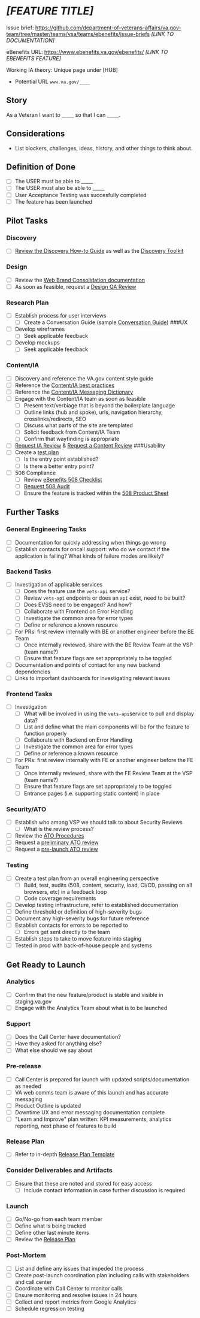 # _[FEATURE TITLE]_

Issue brief: https://github.com/department-of-veterans-affairs/va.gov-team/tree/master/teams/vsa/teams/ebenefits/issue-briefs _[LINK TO DOCUMENTATION]_

eBenefits URL: https://www.ebenefits.va.gov/ebenefits/ _[LINK TO EBENEFITS FEATURE]_

Working IA theory: Unique page under [HUB]
  - Potential URL `www.va.gov/____`

## Story

As a Veteran I want to _____ so that I can _____.

## Considerations

- List blockers, challenges, ideas, history, and other things to think about.

## Definition of Done

- [ ] The USER must be able to _____
- [ ] The USER must also be able to _____
- [ ] User Acceptance Testing was succesfully completed
- [ ] The feature has been launched

## Pilot Tasks
### Discovery
- [ ] [Review the Discovery How-to Guide](https://github.com/department-of-veterans-affairs/va.gov-team/blob/master/platform/research/discovery-sprints/how-to-run-discovery-sprint.md) as well as the [Discovery Toolkit](https://github.com/department-of-veterans-affairs/vets.gov-team/blob/master/Practice%20Areas/Research/Discovery/readme.md)  
### Design
- [ ] Review the [Web Brand Consolidation documentation](https://github.com/department-of-veterans-affairs/vets.gov-team/blob/master/VA.gov%20Relaunch%202018/new-vagov-strategy/The-new-VA.gov-briefing-2019-07.pdf)
- [ ] As soon as feasible, request a [Design QA Review](https://github.com/department-of-veterans-affairs/va.gov-vfs-teams/blob/master/Request-Reviews/request-design-qa.md)
### Research Plan
- [ ] Establish process for user interviews
  - [ ] Create a Conversation Guide (sample [Conversation Guide](https://github.com/department-of-veterans-affairs/vets.gov-team/blob/master/Products/Identity/Personalization/Profile/Direct%20Deposit/Discovery%20%26%20Research/Research/Usability%20testing/Conversation%20Guide.md))
###UX
- [ ] Develop wireframes
  - [ ] Seek applicable feedback
- [ ] Develop mockups
  - [ ] Seek applicable feedback
### Content/IA
- [ ] Discovery and reference the VA.gov content style guide
- [ ] Reference the [Content/IA best practices](https://github.com/department-of-veterans-affairs/va.gov-team/blob/master/platform/content/content-review-process.md)
- [ ] Reference the [Content/IA Messaging Dictionary](https://github.com/department-of-veterans-affairs/vets.gov-team/blob/master/Products/Platform/Design%20System/Guidelines/Error%20handling/Dictionary.md)
- [ ] Engage with the Content/IA team as soon as feasible  
  - [ ] Present text/verbiage that is beyond the boilerplate language   
  - [ ] Outline links (hub and spoke), urls, navigation hierarchy, crosslinks/redirects, SEO   
  - [ ] Discuss what parts of the site are templated
  - [ ] Solicit feedback from Content/IA Team
  - [ ] Confirm that wayfinding is appropriate
- [ ] [Request IA Review](https://github.com/department-of-veterans-affairs/va.gov-vfs-teams/blob/master/Request-Reviews/request-ia-review.md) & [Request a Content Review](https://github.com/department-of-veterans-affairs/va.gov-team/blob/master/platform/content/content-review-process.md#how-to-request-content-review)
###Usability
- [ ] Create a [test plan](https://github.com/department-of-veterans-affairs/vets.gov-team/blob/master/Products/Identity/Personalization/Profile/Direct%20Deposit/Discovery%20&%20Research/Research/Usability%20testing/Research%20Plan.md)
  - [ ] Is the entry point established?
  - [ ] Is there a better entry point?
- [ ] 508 Compliance
  - [ ] Review [eBenefits 508 Checklist](https://github.com/department-of-veterans-affairs/va.gov-team/blob/master/teams/vsa/teams/ebenefits/508-checklist-wip.md)
  - [ ] [Request 508 Audit](https://github.com/department-of-veterans-affairs/va.gov-team/blob/master/platform/accessibility/508-request-prelaunch-review.md)
  - [ ] Ensure the feature is tracked within the [508 Product Sheet](https://github.com/department-of-veterans-affairs/va.gov-team/blob/master/platform/accessibility/508-product-review-list.md)
## Further Tasks
### General Engineering Tasks
- [ ] Documentation for quickly addressing when things go wrong
- [ ] Establish contacts for oncall support: who do we contact if the application is failing?  What kinds of failure modes are likely?
### Backend Tasks
- [ ] Investigation of applicable services
  - [ ] Does the feature use the `vets-api` service?
  - [ ] Review `vets-api` endpoints or does an `api` exist, need to be built?
  - [ ] Does EVSS need to be engaged? And how?
  - [ ] Collaborate with Frontend on Error Handling
  - [ ] Investigate  the common area for error types
  - [ ] Define or reference a known resource
- [ ] For PRs: first review internally with BE or another engineer before the BE Team
  - [ ] Once internally reviewed, share with the BE Review Team at the VSP (team name?)
  - [ ] Ensure that feature flags are set appropriately to be toggled
- [ ] Documentation and points of contact for any new backend dependencies
- [ ] Links to important dashboards for investigating relevant issues
### Frontend Tasks
- [ ] Investigation
  - [ ] What will be involved in using the `vets-api`service to pull and display data?
  - [ ] List and define what the main components will be for the feature to function properly
  - [ ] Collaborate with Backend on Error Handling
  - [ ] Investigate  the common area for error types
  - [ ] Define or reference a known resource
- [ ] For PRs: first review internally with FE or another engineer before the FE Team
  - [ ] Once internally reviewed, share with the FE Review Team at the VSP (team name?)
  - [ ] Ensure that feature flags are set appropriately to be toggled
  - [ ] Entrance pages (i.e. supporting static content) in place
### Security/ATO
- [ ] Establish who among VSP we should talk to about Security Reviews
  - [ ] What is the review process?
- [ ] Review the [ATO Procedures](https://github.com/department-of-veterans-affairs/va.gov-vfs-teams/blob/master/Request-Reviews/request-ato-reviews.md)
- [ ] Request a [preliminary ATO review](https://github.com/department-of-veterans-affairs/va.gov-vfs-teams/blob/master/Request-Reviews/request-ato-reviews.md#request-a-preliminary-ato-review)
- [ ] Request a [pre-launch ATO review](https://github.com/department-of-veterans-affairs/va.gov-vfs-teams/blob/master/Request-Reviews/request-ato-reviews.md#request-a-pre-launch-ato-review)
### Testing
- [ ] Create a test plan from an overall engineering perspective  
  - [ ] Build, test, audits (508, content, security, load, CI/CD, passing on all browsers, etc) in a feedback loop  
  - [ ] Code coverage requirements
- [ ] Develop testing infrastructure, refer to established documentation  
- [ ] Define threshold or definition of high-severity bugs
- [ ] Document any high-severity bugs for future reference  
- [ ] Establish contacts for errors to be reported to
  - [ ] Errors get sent directly to the team
- [ ] Establish steps to take to move feature into staging
- [ ] Tested in prod with back-of-house people and systems

## Get Ready to Launch
### Analytics
- [ ] Confirm that the new feature/product is stable and visible in staging.va.gov  
- [ ] Engage with the Analytics Team about what is to be launched  

### Support
- [ ] Does the Call Center have documentation?
- [ ] Have they asked for anything else?
- [ ] What else should we say about 

### Pre-release
- [ ] Call Center is prepared for launch with updated scripts/documentation as needed
- [ ] VA web comms team is aware of this launch and has accurate messaging
- [ ] Product Outline is updated
- [ ] Downtime UX and error messaging documentation complete
- [ ] "Learn and Improve" plan written: KPI measurements, analytics reporting, next phase of features to build

### Release Plan
- [ ] Refer to in-depth [Release Plan Template](https://github.com/department-of-veterans-affairs/va.gov-team/blob/master/platform/product-management/release-plan-template.md)

### Consider Deliverables and Artifacts
- [ ] Ensure that these are noted and stored for easy access
  - [ ] Include contact information in case further discussion is required

### Launch
- [ ] Go/No-go from each team member
- [ ] Define what is being tracked
- [ ] Define other last minute items
- [ ] Review the [Release Plan](https://github.com/department-of-veterans-affairs/va.gov-team/blob/master/platform/product-management/release-plan-template.md)

### Post-Mortem
- [ ] List and define any issues that impeded the process
- [ ] Create post-launch coordination plan including calls with stakeholders and call center 
- [ ] Coordinate with Call Center to monitor calls 
- [ ] Ensure monitoring and resolve issues in 24 hours
- [ ] Collect and report metrics from Google Analytics
- [ ] Schedule regression testing 
